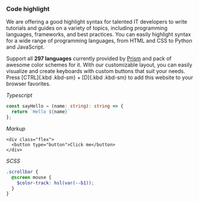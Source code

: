 ### Code highlight

We are offering a good highlight syntax for talented IT developers to write tutorials and guides on a variety of topics, including programming languages, frameworks, and best practices. You can easily highlight syntax for a wide range of programming languages, from HTML and CSS to Python and JavaScript.

Support all **297 languages** currently provided by [Prism](https://prismjs.com/) and pack of awesome color schemes for it. With our customizable layout, you can easily visualize and create keyboards with custom buttons that suit your needs. Press [CTRL]{.kbd .kbd-sm} + [D]{.kbd .kbd-sm} to add this website to your browser favorites.

_Typescript_

``` typescript
const sayHello = (name: string): string => {
  return `Hello ${name}`
};
```

_Markup_

``` markup
<div class="flex">
  <button type="button">Click me</button>
</div>
```

_SCSS_

``` scss
.scrollbar {
  @screen mouse {
    $color-track: hsl(var(--b1));
  }
}
```
